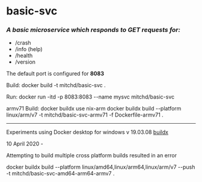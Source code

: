 # basic-svc
### _A basic microservice which responds to GET requests for:_
* /crash
* /info (help)
* /health
* /version


The default port is configured for **8083**

Build: docker build -t mitchd/basic-svc .

Run:   docker run -itd -p 8083:8083 --name mysvc mitchd/basic-svc

armv71 Build: 
  docker buildx use nix-arm
  docker buildx build --platform linux/arm/v7 -t mitchd/basic-svc-armv71 -f Dockerfile-armv71 .


---

Experiments using Docker desktop for windows v 19.03.08  [buildx](https://docs.docker.com/buildx/working-with-buildx/)

10 April 2020 - 

Attempting to build multiple cross platform builds resulted in an error

  docker buildx build --platform linux/amd64,linux/arm64,linux/arm/v7 --push -t mitchd/basic-svc-amd64-arm64-armv7  .
  
